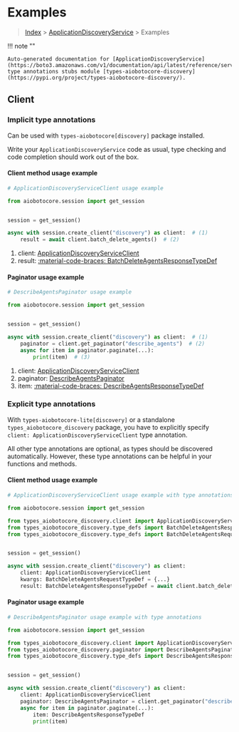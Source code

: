 # Examples

> [Index](../README.md) > [ApplicationDiscoveryService](./README.md) > Examples

!!! note ""

    Auto-generated documentation for [ApplicationDiscoveryService](https://boto3.amazonaws.com/v1/documentation/api/latest/reference/services/discovery.html#applicationdiscoveryservice)
    type annotations stubs module [types-aiobotocore-discovery](https://pypi.org/project/types-aiobotocore-discovery/).

## Client

### Implicit type annotations

Can be used with `types-aiobotocore[discovery]` package installed.

Write your `ApplicationDiscoveryService` code as usual,
type checking and code completion should work out of the box.



#### Client method usage example

```python
# ApplicationDiscoveryServiceClient usage example

from aiobotocore.session import get_session


session = get_session()

async with session.create_client("discovery") as client:  # (1)
    result = await client.batch_delete_agents()  # (2)
```

1. client: [ApplicationDiscoveryServiceClient](./client.md)
2. result: [:material-code-braces: BatchDeleteAgentsResponseTypeDef](./type_defs.md#batchdeleteagentsresponsetypedef)



#### Paginator usage example

```python
# DescribeAgentsPaginator usage example

from aiobotocore.session import get_session


session = get_session()

async with session.create_client("discovery") as client:  # (1)
    paginator = client.get_paginator("describe_agents")  # (2)
    async for item in paginator.paginate(...):
        print(item)  # (3)
```

1. client: [ApplicationDiscoveryServiceClient](./client.md)
2. paginator: [DescribeAgentsPaginator](./paginators.md#describeagentspaginator)
3. item: [:material-code-braces: DescribeAgentsResponseTypeDef](./type_defs.md#describeagentsresponsetypedef)




### Explicit type annotations

With `types-aiobotocore-lite[discovery]`
or a standalone `types_aiobotocore_discovery` package, you have to explicitly specify
`client: ApplicationDiscoveryServiceClient` type annotation.

All other type annotations are optional, as types should be discovered automatically.
However, these type annotations can be helpful in your functions and methods.


#### Client method usage example

```python
# ApplicationDiscoveryServiceClient usage example with type annotations

from aiobotocore.session import get_session

from types_aiobotocore_discovery.client import ApplicationDiscoveryServiceClient
from types_aiobotocore_discovery.type_defs import BatchDeleteAgentsResponseTypeDef
from types_aiobotocore_discovery.type_defs import BatchDeleteAgentsRequestTypeDef


session = get_session()

async with session.create_client("discovery") as client:
    client: ApplicationDiscoveryServiceClient
    kwargs: BatchDeleteAgentsRequestTypeDef = {...}
    result: BatchDeleteAgentsResponseTypeDef = await client.batch_delete_agents(**kwargs)
```



#### Paginator usage example

```python
# DescribeAgentsPaginator usage example with type annotations

from aiobotocore.session import get_session

from types_aiobotocore_discovery.client import ApplicationDiscoveryServiceClient
from types_aiobotocore_discovery.paginator import DescribeAgentsPaginator
from types_aiobotocore_discovery.type_defs import DescribeAgentsResponseTypeDef


session = get_session()

async with session.create_client("discovery") as client:
    client: ApplicationDiscoveryServiceClient
    paginator: DescribeAgentsPaginator = client.get_paginator("describe_agents")
    async for item in paginator.paginate(...):
        item: DescribeAgentsResponseTypeDef
        print(item)
```


